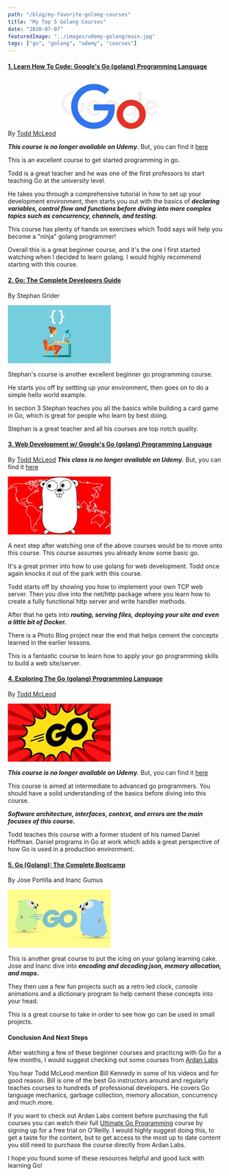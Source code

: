 ```yaml
---
path: "/blog/my-favorite-golang-courses"
title: "My Top 5 Golang Courses"
date: "2020-07-07"
featuredImage: "../images/udemy-golang/main.jpg"
tags: ["go", "golang", "udemy", "courses"]
---
```


#### <a class="no-underline hover:underline" href="https://greatercommons.com/learn/golang">1. Learn How To Code: Google's Go (golang) Programming Language</a>

By <a class="text-blue-500 no-underline- hover:underline" href="https://twitter.com/Todd_McLeod">Todd McLeod</a>
<a class="text-blue-500 no-underline hover:underline" href="https://greatercommons.com/learn/golang">![Learn How To Code: Google's Go (golang) Programming Language](../images/udemy-golang/course_1.jpg "Learn How To Code: Google's Go (golang) Programming Language")</a>

**_This course is no longer available on Udemy._** But, you can find it <a class="text-blue-500 no-underline hover:underline" href="https://greatercommons.com/learn/golang">here</a>

This is an excellent course to get started programming in go.

Todd is a great teacher and he was one of the first professors to start teaching Go at the university level.

He takes you through a comprehensive tutorial in how to set up your development environment, then starts you out with the basics of **_declaring variables, control flow and functions before diving into more complex topics such as concurrency, channels, and testing._**

This course has plenty of hands on exercises which Todd says will help you become a "ninja" golang programmer!

Overall this is a great beginner course, and it's the one I first started watching when I decided to learn golang. I would highly recommend starting with this course.

#### <a class="no-underline- hover:underline" href="https://www.udemy.com/course/go-the-complete-developers-guide/learn/lecture/7797284#overview">2. Go: The Complete Developers Guide</a>

By Stephan Grider

<a class="text-blue-500 no-underline hover:underline" href="https://www.udemy.com/course/go-the-complete-developers-guide/learn/lecture/7797284#overview">![Stephen Grider Go Programing Course](../images/udemy-golang/grider.jpg "Go: The Complete Developers Guide")</a>

Stephan's course is another excellent beginner go programming course.

He starts you off by settting up your environment, then goes on to do a simple hello world example.

In section 3 Stephan teaches you all the basics while building a card game in Go, which is great for people who learn by best doing.

Stephan is a great teacher and all his courses are top notch quality.

#### <a class="no-underline- hover:underline" href="https://greatercommons.com/learn/go-language">3. Web Development w/ Google's Go (golang) Programming Language</a>

By <a class="text-blue-500 no-underline- hover:underline" href="https://twitter.com/Todd_McLeod">Todd McLeod</a>
**_This class is no longer available on Udemy._** But, you can find it <a class="text-blue-500 no-underline hover:underline" href="https://greatercommons.com/learn/go-language">here</a>

<a class="text-blue-500 no-underline hover:underline" href="https://greatercommons.com/learn/go-language">![Udemy Golang Web Development](../images/udemy-golang/web_go.jpg "Web Development w/Google's Go (golang) Programming Language")</a>

A next step after watching one of the above courses would be to move onto this course. This course assumes you already know some basic go.

It's a great primer into how to use golang for web development. Todd once again knocks it out of the park with this course.

Todd starts off by showing you how to implement your own TCP web server. Then you dive into the net/http package where you learn how to create a fully functional http server and write handler methods.

After that he gets into **_routing, serving files, deploying your site and even a little bit of Docker._**

There is a Photo Blog project near the end that helps cement the concepts learned in the earlier lessons.

This is a fantastic course to learn how to apply your go programming skills to build a web site/server.

#### <a class="no-underline- hover:underline" href="https://greatercommons.com/learn/learn-golang">4. Exploring The Go (golang) Programming Language</a>

By <a class="text-blue-500 no-underline- hover:underline" href="https://twitter.com/Todd_McLeod">Todd McLeod</a>

<a class="text-blue-500 no-underline hover:underline" href="https://greatercommons.com/learn/learn-golang">![Exploring The Go (golang) Programming Language](../images/udemy-golang/exploring.jpg "Exploring The Go (golang) Programming Language")</a>

**_This course is no longer available on Udemy._** But, you can find it <a class="text-blue-500 no-underline hover:underline" href="https://greatercommons.com/learn/learn-golang">here</a>

This course is aimed at intermediate to advanced go programmers. You should have a solid understanding of the basics before diving into this course.

**_Software architecture, interfaces, context, and errors are the main focuses of this course._**

Todd teaches this course with a former student of his named Daniel Hoffman. Daniel programs in Go at work which adds a great perspective of how Go is used in a production environment.

#### <a class="no-underline- hover:underline" href="https://www.udemy.com/course/learn-go-the-complete-bootcamp-course-golang/">5. Go (Golang): The Complete Bootcamp</a>

By Jose Portilla and Inanc Gumus

<a class="text-blue-500 no-underline hover:underline" href="https://www.udemy.com/course/learn-go-the-complete-bootcamp-course-golang/">![Go (Golang): The Complete Bootcamp](../images/udemy-golang/bootcamp.jpg "Go (Golang): The Complete Bootcamp")</a>

This is another great course to put the icing on your golang learning cake. Jose and Inanc dive into **_encoding and decoding json, memory allocation, and maps._**

They then use a few fun projects such as a retro led clock, console animations and a dictionary program to help cement these concepts into your head.

This is a great course to take in order to see how go can be used in small projects.

#### Conclusion And Next Steps

After watching a few of these beginner courses and practicng with Go for a few months, I would suggest checking out some courses from <a class="text-blue-500 no-underline hover:underline" href="https://education.ardanlabs.com/">Ardan Labs</a>

You hear Todd McLeod mention Bill Kennedy in some of his videos and for good reason. Bill is one of the best Go instructors around and regularly teaches courses to hundreds of professional developers. He covers Go language mechanics, garbage collection, memory allocation, concurrency and much more.

If you want to check out Ardan Labs content before purchasing the full courses you can watch their full <a class="text-blue-500 no-underline hover:underline" href="https://www.oreilly.com/library/view/ultimate-go-programming/9780135261651/">Ultimate Go Programming</a> course by signing up for a free trial on O'Reilly. I would highly suggest doing this, to get a taste for the content, but to get access to the most up to date content you still need to purchase the course directly from Ardan Labs.

I hope you found some of these resources helpful and good luck with learning Go!
